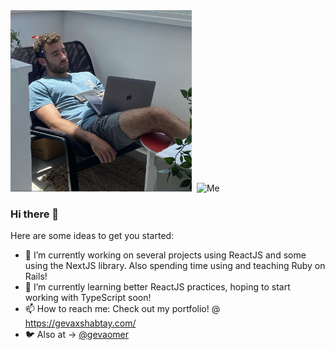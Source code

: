 <div style="display:inline-block; ">
<img style="display:inline; margin-right: 4px;" width="290" height="290" src="/images/me-sleeping.png" title="Also Me" />

<img style="display:inline;" width="645" height="290"  src="/images/demo-day.jpg" alt="Me">
</div>

### Hi there 👋


Here are some ideas to get you started:

- 🔭 I’m currently working on several projects using ReactJS and some using the NextJS library. Also spending time using and teaching Ruby on Rails!
- 🌱 I’m currently learning better ReactJS practices, hoping to start working with TypeScript soon!
- 📫 How to reach me: Check out my portfolio! @ https://gevaxshabtay.com/ 
- 🐦 Also at -> [@gevaomer](twitter.com/gevaomer)
